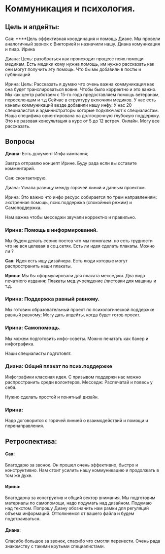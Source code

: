 # Коммуникация и психология.

## Цель и апдейты:

Сая: ****Цель эффективная координация и помощь Диане. Мы провели аналогичный звонок с Викторией и назначили нашу. Диана комуникация и пиар. Ирина

Диана: Цель: разобраться как происходит процесс псих.помощи медикам. Есть медики кому нужна помощь, им нужно рассказать как они могут получить эту помощь. Что бы мы добавили в посты и публикаций 

Ирина: Цель: Рассказать я думаю что очень важна коммуникация как она будет транслироваться вовне. Чтобы было корректно и это важно. Мы как центр работаем с 15-го года предоставляем помощь ветеранам, переселенцам и т.д Сейчас в структуру включили медиков. У нас есть каналы коммуникаций везде добавили нашу инфу. У нас 20 специалистов и администраторы которые подключают к специалистам. Наша специфика ориентирована на долгосрочную глубокую поддержку. Это не разовая консультация а курс от 5 до 12 встреч. Онлайн. Могу все рассказать.

## Вопросы 

**Диана:** Есть документ Инфа кампания; 

Завтра отправлю концепт Ирине. Буду рада если вы оставите комментарий. 

Сая: сконтактирую. 

Диана: Узнала разницу между горячей линий и данным проектом.

Ирина: Это важно что инфо ресурс собирается по трем направлениям: экстренная помощь, псих.поддержка \(спокойный режим\) и Самоподдержка. 

Нам важна чтобы месседжи звучали корректно и правильно. 



### Ирина: Помощь в информирований.

Мы будем делать серию постов что мы помогаем. но есть трудности что не вся целевая в соц.сетях. Есть ли идея сделать плакаты. Можно ли ? 

**Сая**: Идея есть ищу дизайнера. Есть люди которые могут распространить наши плакаты.

**Ирина:** Мы бы сформулировали для плаката месседжи. Два вида печатного издания: Плакаты мед.учреждение /листовки для машины и т.д. 

### Ирина: Поддержка равный равному.

Мы готовим образовательный проект по психологической поддержке равный равному; Могу дать апдейты, когда будет готов проект.

### Ирина: Самопомощь. 

Мы можем подготовить инфо-советы. Можно печатать как банер и инфографика. 

Наши специалисты подготовят. 

### Диана: Общий плакат по псих.поддержке 

Инфографики классная идея. С призывом поддержи нас можно распространить среди волонтеров. Месседж: Распечатай и повесь у себя. 

Нужно сделать простой и понятный дизайн. 

### Ирина: 

Надо договорится с горячей линией о взаимодействий и помощи и перенаправления. 

## Ретроспектива: 

#### Сая: 

Благодарю за звонок. Он прошел очень эффективно, быстро и конструктивно. Нам стоит усилить нашу коммуникацию и продолжать в том же духе. 

#### Ирина:

Благодарна за конструктив и общий вектор внимания. Мы подготовим материалы по самопомощи, надо подумать над дизайном. Подумаю над текстом. Попрошу Диану обозначить нам рамки для регуляций объема информаций. Оттолкнемся от вашего файла и будем подстраиваться.

#### Диана: 

Спасибо большое за звонок, спасибо что смогли перенести. Очень рада знакомству с такими крутыми специалистами. 







###  













